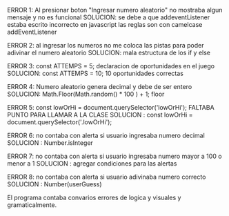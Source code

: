 ERROR 1: Al presionar boton "Ingresar numero aleatorio" no mostraba algun mensaje y no es funcional
SOLUCION: se debe a que addeventListener estaba escrito incorrecto en javascript las reglas son con camelcase addEventListener

ERROR 2: al ingresar los numeros no me coloca las pistas para poder adivinar el numero aleatorio
SOLUCION: mala estructura de los if y else

ERROR 3: const ATTEMPS = 5; declaracion de oportunidades en el juego
SOLUCION: const ATTEMPS = 10; 10 oportunidades correctas

ERROR 4: Numero aleatorio genera decimal y debe de ser entero
SOLUCION: Math.Floor(Math.random() * 100 ) + 1; floor

ERROR 5: const lowOrHi = document.querySelector('lowOrHi'); FALTABA PUNTO PARA LLAMAR A LA CLASE
SOLUCION : const lowOrHi = document.querySelector('.lowOrHi');

ERROR 6: no contaba con alerta si usuario ingresaba numero decimal
SOLUCION : Number.isInteger

ERROR 7: no contaba con alerta si usuario ingresaba numero mayor a 100 o menor a 1
SOLUCION : agregar condiciones para las alertas

ERROR 8: no contaba con alerta si usuario adivinaba numero correcto
SOLUCION : Number(userGuess)

El programa contaba convarios errores de logica y visuales y gramaticalmente.